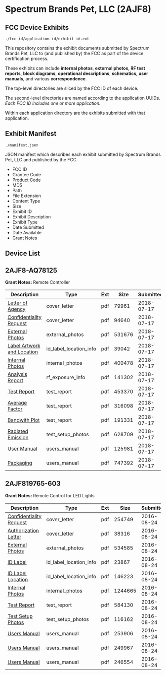 # Spectrum Brands Pet, LLC (2AJF8)
## FCC Device Exhibits

```
./fcc-id/application-id/exhibit-id.ext
```

This repository contains the exhibit documents submitted by Spectrum Brands Pet, LLC to (and published by) the FCC as part of the device certification process.

These exhibits can include **internal photos**, **external photos**, **RF test reports**, **block diagrams**, **operational descriptions**, **schematics**, **user manuals**, and various **correspondence**.

The top-level directories are sliced by the FCC ID of each device.

The second-level directories are named according to the application UUIDs. *Each FCC ID includes one or more application.*

Within each application directory are the exhibits submitted with that application. 

## Exhibit Manifest

```
./manifest.json
```

JSON manifest which describes each exhibit submitted by Spectrum Brands Pet, LLC and published by the FCC.

- FCC ID
- Grantee Code
- Product Code
- MD5
- Path
- File Extension
- Content Type
- Size
- Exhibit ID
- Exhibit Description
- Exhibit Type
- Date Submitted
- Date Available
- Grant Notes

## Device List
## 2AJF8-AQ78125
**Grant Notes:** Remote Controller

| Description | Type | Ext | Size | Submitted | Available |
| ----------- | ---- | --- | ---- | --------- | --------- |
| [Letter of Agency](2AJF8-AQ78125/6c8c65465e7f1e569a3ecb98b8c53690/3926179.pdf) | cover_letter | pdf | 79961 | 2018-07-17 | 2018-07-17 |
| [Confidentiality Request](2AJF8-AQ78125/6c8c65465e7f1e569a3ecb98b8c53690/3926180.pdf) | cover_letter | pdf | 94640 | 2018-07-17 | 2018-07-17 |
| [External Photos](2AJF8-AQ78125/6c8c65465e7f1e569a3ecb98b8c53690/3926188.pdf) | external_photos | pdf | 531676 | 2018-07-17 | 2018-07-17 |
| [Label Artwork and Location](2AJF8-AQ78125/6c8c65465e7f1e569a3ecb98b8c53690/3926190.pdf) | id_label_location_info | pdf | 39042 | 2018-07-17 | 2018-07-17 |
| [Internal Photos](2AJF8-AQ78125/6c8c65465e7f1e569a3ecb98b8c53690/3926189.pdf) | internal_photos | pdf | 400478 | 2018-07-17 | 2018-07-17 |
| [Analysis Report](2AJF8-AQ78125/6c8c65465e7f1e569a3ecb98b8c53690/3926191.pdf) | rf_exposure_info | pdf | 141302 | 2018-07-17 | 2018-07-17 |
| [Test Report](2AJF8-AQ78125/6c8c65465e7f1e569a3ecb98b8c53690/3926184.pdf) | test_report | pdf | 453370 | 2018-07-17 | 2018-07-17 |
| [Average Factor](2AJF8-AQ78125/6c8c65465e7f1e569a3ecb98b8c53690/3926185.pdf) | test_report | pdf | 316098 | 2018-07-17 | 2018-07-17 |
| [Bandwith Plot](2AJF8-AQ78125/6c8c65465e7f1e569a3ecb98b8c53690/3926186.pdf) | test_report | pdf | 191331 | 2018-07-17 | 2018-07-17 |
| [Radiated Emission](2AJF8-AQ78125/6c8c65465e7f1e569a3ecb98b8c53690/3926187.pdf) | test_setup_photos | pdf | 628709 | 2018-07-17 | 2018-07-17 |
| [User Manual](2AJF8-AQ78125/6c8c65465e7f1e569a3ecb98b8c53690/3926203.pdf) | users_manual | pdf | 125981 | 2018-07-17 | 2018-07-17 |
| [Packaging](2AJF8-AQ78125/6c8c65465e7f1e569a3ecb98b8c53690/3926204.pdf) | users_manual | pdf | 747392 | 2018-07-17 | 2018-07-17 |
## 2AJF819765-603
**Grant Notes:** Remote Control for LED Lights

| Description | Type | Ext | Size | Submitted | Available |
| ----------- | ---- | --- | ---- | --------- | --------- |
| [Confidentiality Request](2AJF819765-603/3a9d29f2c6561a8e466864e721f78c17/3109823.pdf) | cover_letter | pdf | 254749 | 2016-08-24 | 2016-08-30 |
| [Authorization Letter](2AJF819765-603/3a9d29f2c6561a8e466864e721f78c17/3109824.pdf) | cover_letter | pdf | 38316 | 2016-08-24 | 2016-08-30 |
| [External Photos](2AJF819765-603/3a9d29f2c6561a8e466864e721f78c17/3109825.pdf) | external_photos | pdf | 534585 | 2016-08-24 | 2016-08-30 |
| [ID Label](2AJF819765-603/3a9d29f2c6561a8e466864e721f78c17/3109826.pdf) | id_label_location_info | pdf | 23867 | 2016-08-24 | 2016-08-30 |
| [ID Label Location](2AJF819765-603/3a9d29f2c6561a8e466864e721f78c17/3109827.pdf) | id_label_location_info | pdf | 146223 | 2016-08-24 | 2016-08-30 |
| [Internal Photos](2AJF819765-603/3a9d29f2c6561a8e466864e721f78c17/3109828.pdf) | internal_photos | pdf | 1244665 | 2016-08-24 | 2016-08-30 |
| [Test Report](2AJF819765-603/3a9d29f2c6561a8e466864e721f78c17/3109832.pdf) | test_report | pdf | 584130 | 2016-08-24 | 2016-08-30 |
| [Test Setup Photos](2AJF819765-603/3a9d29f2c6561a8e466864e721f78c17/3109833.pdf) | test_setup_photos | pdf | 116162 | 2016-08-24 | 2016-08-30 |
| [Users Manual](2AJF819765-603/3a9d29f2c6561a8e466864e721f78c17/3109834.pdf) | users_manual | pdf | 253906 | 2016-08-24 | 2016-08-30 |
| [Users Manual](2AJF819765-603/3a9d29f2c6561a8e466864e721f78c17/3109835.pdf) | users_manual | pdf | 249967 | 2016-08-24 | 2016-08-30 |
| [Users Manual](2AJF819765-603/3a9d29f2c6561a8e466864e721f78c17/3109836.pdf) | users_manual | pdf | 246554 | 2016-08-24 | 2016-08-30 |
